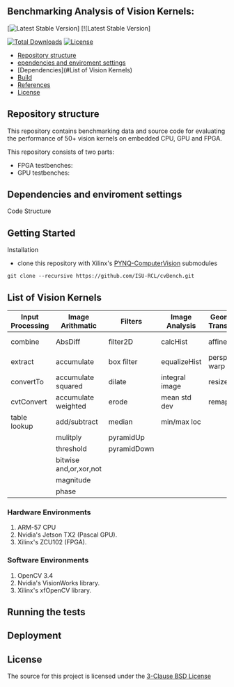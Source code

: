 ## Benchmarking Analysis of Vision Kernels:

[![Latest Stable Version](https://github.com/ISU-RCL/cvBench)] 
[![Latest Stable Version] 

 [![Total Downloads](https://poser.pugx.org/phpunit/phpunit/downloads)](https://packagist.org/packages/phpunit/phpunit)
 [![License](https://poser.pugx.org/phpunit/phpunit/license)](https://packagist.org/packages/phpunit/phpunit)


* [Repository structure](#Repository_structure) 
* [ependencies and enviroment settings](#Dependencies_and_enviroment_settings)
* [Dependencies](#List of Vision Kernels)
* [Build](#build) 
* [References](#references)
* [License](#license) 


## Repository structure

This repository contains benchmarking data and source code for evaluating the performance of 50+ vision kernels on embedded CPU, GPU and FPGA.
  
This repository consists of two parts:
* FPGA testbenches:
* GPU testbenches:
    
## Dependencies and enviroment settings

Code Structure

## Getting Started

Installation

* clone this repository with Xilinx's [PYNQ-ComputerVision](https://github.com/Xilinx/PYNQ-ComputerVision.git) submodules

```
git clone --recursive https://github.com/ISU-RCL/cvBench.git
```

## List of Vision Kernels

 
| Input Processing | Image Arithmatic | Filters       |  Image Analysis | Geometric Transforms|  Features  | Flow and Depts|
| -------------    | -------------    | ------------- | -------------   |    -------------    | ---------- | ----------    |
| combine          | AbsDiff          |  filter2D     |calcHist         | affine warp         | canny      | OF pyramid    |
| extract          | accumulate       |  box filter   |equalizeHist     |perspective warp     | fast       | stereoBM      | 
| convertTo        |accumulate squared|  dilate   |integral image   | resize              | harris     |               |
| cvtConvert       |accumulate weighted| erode        |mean std dev     | remap               |            |               | 
| table lookup     | add/subtract     |  median       |min/max loc      |                     |            |               | 
|                  |  mulitply        | pyramidUp     |                 |                     |            |               | 
|                  | threshold        | pyramidDown   |                 |                     |            |               | 
|             | bitwise and,or,xor,not|               |                 |                     |            |               | 
|                  | magnitude        |               |                 |                     |            |               | 
|                  | phase            |               |                 |                     |            |               | 


### Hardware Environments
1. ARM-57 CPU
2. Nvidia's Jetson TX2 (Pascal GPU).
3. Xilinx's ZCU102 (FPGA).

### Software Environments
1. OpenCV 3.4
2. Nvidia's VisionWorks library.
3. Xilinx's xfOpenCV library.

## Running the tests
 
## Deployment
 


## License
The source for this project is licensed under the [3-Clause BSD License](LICENSE)
